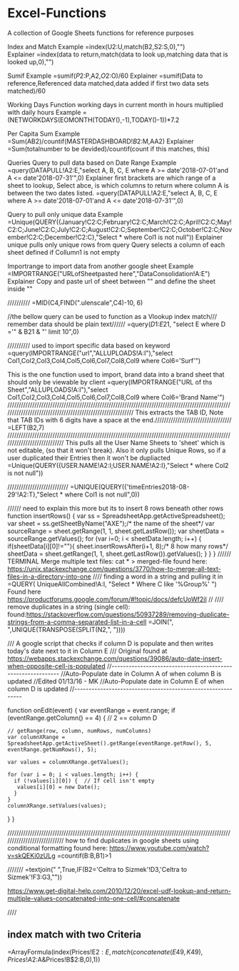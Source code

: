 # Excel-Functions

A collection of Google Sheets functions for reference purposes

Index and Match	
  Example
	=index(U2:U,match(B2,S2:S,0),"")	
  Explainer
	=index(data to return,match(data to look up,matching data that is looked up,0),"")
  
Sumif
Example
  =sumif($P$2:P,A2,$O$2:O)/60
Explainer
  =sumif(Data to reference,Referenced data matched,data added if first two data sets matched)/60
  
  
  Working Days Function
  working days in current month in hours multiplied with daily hours
  Example
  =(NETWORKDAYS(EOMONTH(TODAY(),-1),TODAY()-1))*7.2
  
  
Per Capita Sum
Example
  =Sum(AB2)/countif(MASTERDASHBOARD!$B$2:M,AA2)
Explainer
  =Sum(totalnumber to be devided)/countif(count if this matches, this)	


Queries 
Query to pull data based on Date Range
Example
  =query(DATAPULL!A2:E,"select A, B, C, E where A >= date'2018-07-01'and A <= date'2018-07-31'",0)
Explainer 
	first brackets are which range of a sheet to lookup, Select abce, is which columns to return where column A is 		between the two dates listed.
  =query(DATAPULL!A2:E,"select A, B, C, E where A >= date'2018-07-01'and A <= date'2018-07-31'",0)
  
Query to pull only unique data
Example
=Unique(QUERY({January!C2:C;February!C2:C;March!C2:C;April!C2:C;May!C2:C;June!C2:C;July!C2:C;August!C2:C;September!C2:C;October!C2:C;November!C2:C;December!C2:C},"Select * where Col1 is not null"))
Explainer
unique pulls only unique rows from query
Query selects a column of each sheet defined if Collumn1 is not empty

Importrange 
to import data from another google sheet
Example
=IMPORTRANGE("URLofSheetpasted here","DataConsolidation!A:E")
Explainer 
Copy and paste url of sheet between "" and define the sheet inside "" 

////////// 
=MID(C4,FIND(".ulenscale",C4)-10, 6)

//the bellow query can be used to function as a Vlookup index match/// remember data should be plain text//////
=query($D$1:$E$21, "select E where D ='" & B21 & "' limit 10",0)



////////// used to import specific data based on keyword
=query(IMPORTRANGE("url","ALLUPLOADS!A:I"),"select Col1,Col2,Col3,Col4,Col5,Col6,Col7,Col8,Col9 where Col6='Surf'")



This is the one function used to import, brand data into a brand sheet that should only be viewable by client
=query(IMPORTRANGE("URL of ths Sheet","ALLUPLOADS!A:I"),"select Col1,Col2,Col3,Col4,Col5,Col6,Col7,Col8,Col9 where Col6='Brand Name'")	
///////////////////////////////////////////////////////////////////////////////////////////////////////////////////////////////////////////////////////////
This extracts the TAB ID, Note that TAB IDs with 6 digits have a space at the end.//////////////////////////////////
=LEFT(B2,7)	
////////////////////////////////////////////////////////////////////////////////////////////////////////////////////////////
This pulls all the User Name Sheets to 'sheet' which is not editable, (so that it won't break). Also it only pulls Unique Rows, so if a user duplicated their Entries then it won't be dupliacted 
=Unique(QUERY({USER.NAME!A2:I;USER.NAME!A2:I},"Select * where Col2 is not null"))

///////////////////////////
=UNIQUE(QUERY({'timeEntries2018-08-29'!A2:T},"Select * where Col1 is not null",0))


//////
need to explain this more but its to insert 8 rows beneath other rows
function insertRows() {
  var ss = SpreadsheetApp.getActiveSpreadsheet();
  var sheet = ss.getSheetByName("AXE");/* the name of the sheet*/
  var sourceRange = sheet.getRange(1, 1, sheet.getLastRow());
  var sheetData = sourceRange.getValues();
  for (var i=0; i < sheetData.length; i++) {
    if(sheetData[i][0]!=""){
         sheet.insertRowsAfter(i+1, 8);/*  8 how many rows*/
         sheetData = sheet.getRange(1, 1, sheet.getLastRow()).getValues();
    }
  }
}
////// TERMINAL Merge multiple text files:
cat * > merged-file
found here: https://unix.stackexchange.com/questions/3770/how-to-merge-all-text-files-in-a-directory-into-one
////
finding a word in a string and pulling it in
=QUERY( UniqueAllCombined!A:I, "Select * Where C like '%Group%' ")
Found here
https://productforums.google.com/forum/#!topic/docs/defcUoWf2iI
//
////
remove duplicates in a string (single cell): found:https://stackoverflow.com/questions/50937289/removing-duplicate-strings-from-a-comma-separated-list-in-a-cell
=JOIN(", ",UNIQUE(TRANSPOSE(SPLIT(N2,", "))))




/// A google script that checks if column D is populate and then writes today's date next to it in Column E
/// Original found at https://webapps.stackexchange.com/questions/39086/auto-date-insert-when-opposite-cell-is-populated
//------------------------------------------------------------
 //Auto-Populate date in Column A of when column B is updated 
 //Edited 01/13/16 - MK
  //Auto-Populate date in Column E of when column D is updated 
 //------------------------------------------------------------

function onEdit(event) {
  var eventRange = event.range;
  if (eventRange.getColumn() == 4) { // 2 == column D

    // getRange(row, column, numRows, numColumns)
    var columnXRange = SpreadsheetApp.getActiveSheet().getRange(eventRange.getRow(), 5, eventRange.getNumRows(), 5);

    var values = columnXRange.getValues();

    for (var i = 0; i < values.length; i++) {
      if (!values[i][0]) {  // If cell isn't empty
       values[i][0] = new Date();
      }
    }
    columnXRange.setValues(values);  
  }
}


////////////////////////////////////////////////////////////////////////////////////////////////////////////////////////////
how to find duplicates in google sheets using conditional formatting
found here: https://www.youtube.com/watch?v=skQEKi0zULg
=countif(B:B,B1)>1

///////
=textjoin(" ",True,IF(B2='Celtra to Sizmek'!D3,'Celtra to Sizmek'!F3:G3,"")) 

https://www.get-digital-help.com/2010/12/20/excel-udf-lookup-and-return-multiple-values-concatenated-into-one-cell/#concatenate

////


## index match with two Criteria
=ArrayFormula(index(Prices!E$2:E,match(concatenate(E49,K49),Prices!A$2:A&Prices!B$2:B,0),1))
